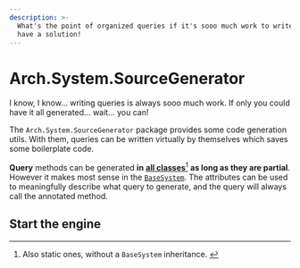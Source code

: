 ```yaml
---
description: >-
  What's the point of organized queries if it's sooo much work to write them? We
  have a solution!
---
```


# Arch.System.SourceGenerator

I know, I know... writing queries is always sooo much work. If only you could have it all generated... wait... you can!

The `Arch.System.SourceGenerator` package provides some code generation utils. With them, queries can be written virtually by themselves which saves some boilerplate code.

**Query** methods can be generated **in** [**all classes**](#user-content-fn-1)[^1] **as long as they are partial**. However it makes most sense in the [`BaseSystem`](arch.system.md). The attributes can be used to meaningfully describe what query to generate, and the query will always call the annotated method.

## Start the engine



[^1]: Also static ones, without a `BaseSystem` inheritance.&#x20;
